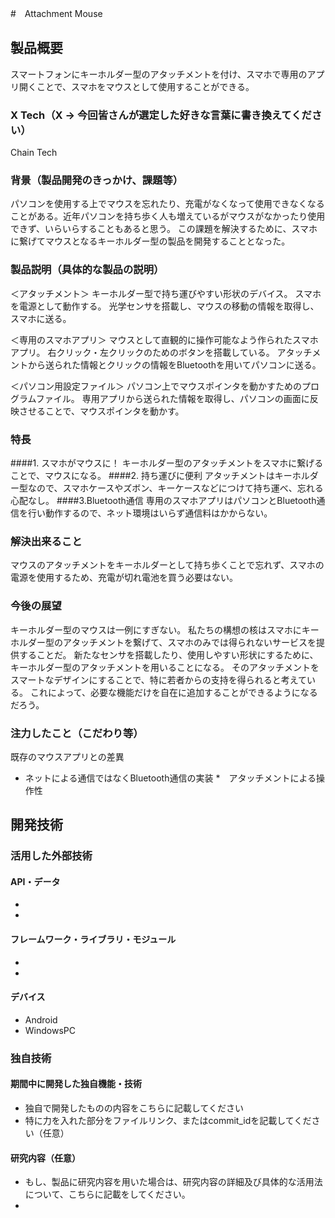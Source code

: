 #　Attachment Mouse

## 製品概要
スマートフォンにキーホルダー型のアタッチメントを付け、スマホで専用のアプリ開くことで、スマホをマウスとして使用することができる。

### X Tech（X → 今回皆さんが選定した好きな言葉に書き換えてください）
Chain Tech

### 背景（製品開発のきっかけ、課題等）
パソコンを使用する上でマウスを忘れたり、充電がなくなって使用できなくなることがある。近年パソコンを持ち歩く人も増えているがマウスがなかったり使用できず、いらいらすることもあると思う。
この課題を解決するために、スマホに繋げてマウスとなるキーホルダー型の製品を開発することとなった。

### 製品説明（具体的な製品の説明）
＜アタッチメント＞
キーホルダー型で持ち運びやすい形状のデバイス。
スマホを電源として動作する。
光学センサを搭載し、マウスの移動の情報を取得し、スマホに送る。

＜専用のスマホアプリ＞
マウスとして直観的に操作可能なよう作られたスマホアプリ。
右クリック・左クリックのためのボタンを搭載している。
アタッチメントから送られた情報とクリックの情報をBluetoothを用いてパソコンに送る。

＜パソコン用設定ファイル＞
パソコン上でマウスポインタを動かすためのプログラムファイル。
専用アプリから送られた情報を取得し、パソコンの画面に反映させることで、マウスポインタを動かす。

### 特長
####1. スマホがマウスに！
キーホルダー型のアタッチメントをスマホに繋げることで、マウスになる。
####2. 持ち運びに便利
アタッチメントはキーホルダー型なので、スマホケースやズボン、キーケースなどにつけて持ち運べ、忘れる心配なし。
####3.Bluetooth通信
専用のスマホアプリはパソコンとBluetooth通信を行い動作するので、ネット環境はいらず通信料はかからない。

### 解決出来ること
マウスのアタッチメントをキーホルダーとして持ち歩くことで忘れず、スマホの電源を使用するため、充電が切れ電池を買う必要はない。

### 今後の展望
キーホルダー型のマウスは一例にすぎない。
私たちの構想の核はスマホにキーホルダー型のアタッチメントを繋げて、スマホのみでは得られないサービスを提供することだ。
新たなセンサを搭載したり、使用しやすい形状にするために、キーホルダー型のアタッチメントを用いることになる。
そのアタッチメントをスマートなデザインにすることで、特に若者からの支持を得られると考えている。
これによって、必要な機能だけを自在に追加することができるようになるだろう。

### 注力したこと（こだわり等）
既存のマウスアプリとの差異
* ネットによる通信ではなくBluetooth通信の実装
*　アタッチメントによる操作性

## 開発技術
### 活用した外部技術
#### API・データ
* 
* 

#### フレームワーク・ライブラリ・モジュール
* 
* 

#### デバイス
* Android
* WindowsPC

### 独自技術
#### 期間中に開発した独自機能・技術
* 独自で開発したものの内容をこちらに記載してください
* 特に力を入れた部分をファイルリンク、またはcommit_idを記載してください（任意）

#### 研究内容（任意）
* もし、製品に研究内容を用いた場合は、研究内容の詳細及び具体的な活用法について、こちらに記載をしてください。
* 
